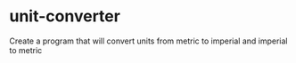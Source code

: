 # unit-converter
Create a program that will convert units from metric to imperial and imperial to metric